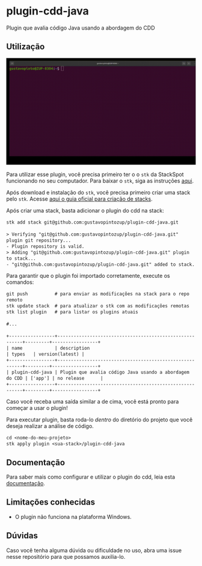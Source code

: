 # plugin-cdd-java

Plugin que avalia código Java usando a abordagem do CDD

## Utilização

![Plugin do CDD na StackSpot](https://github.com/gustavopintozup/stk-dev-java/blob/main/cdd/cdd.gif)


Para utilizar esse plugin, você precisa primeiro ter o o `stk` da StackSpot funcionando no seu computador. Para baixar o `stk`, siga as instruções [aqui](https://stackspot.com/).

Após download e instalação do `stk`, você precisa primeiro criar uma stack pelo `stk`. Acesse [aqui o guia oficial para criação de stacks](https://docs.stackspot.com/v3.6.0/docs/creators-guide/creator-tutorials/howto-create-stack/). 

Após criar uma stack, basta adicionar o plugin do cdd na stack:

```
stk add stack git@github.com:gustavopintozup/plugin-cdd-java.git

> Verifying "git@github.com:gustavopintozup/plugin-cdd-java.git" plugin git repository...
- Plugin repository is valid.
> Adding "git@github.com:gustavopintozup/plugin-cdd-java.git" plugin to stack...
- "git@github.com:gustavopintozup/plugin-cdd-java.git" added to stack.
```

Para garantir que o plugin foi importado corretamente, execute os comandos:

```
git push          # para enviar as modificações na stack para o repo remoto
stk update stack  # para atualizar o stk com as modificações remotas
stk list plugin   # para listar os plugins atuais

#...

+-----------------+---------------------------------------------------------+---------+-----------------+
| name            | description                                             | types   | version(latest) |
+-----------------+---------------------------------------------------------+---------+-----------------+
| plugin-cdd-java | Plugin que avalia código Java usando a abordagem do CDD | ['app'] | no release      |
+-----------------+---------------------------------------------------------+---------+-----------------+
```

Caso você receba uma saída similar a de cima, você está pronto para começar a usar o plugin!

Para executar plugin, basta roda-lo *dentro* do diretório do projeto que você deseja realizar a análise de código.

```
cd <nome-do-meu-projeto>
stk apply plugin <sua-stack>/plugin-cdd-java
```

## Documentação

Para saber mais como configurar e utilizar o plugin do cdd, leia esta [documentação](documentacao-plugin-cdd.md).


## Limitações conhecidas

- O plugin não funciona na plataforma Windows.

## Dúvidas

Caso você tenha alguma dúvida ou dificuldade no uso, abra uma issue nesse repositório para que possamos auxilia-lo.
